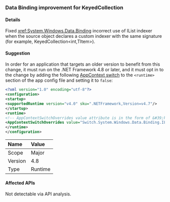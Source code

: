 ### Data Binding improvement for KeyedCollection

#### Details

Fixed <xref:System.Windows.Data.Binding> incorrect use of IList indexer when the source object declares a custom indexer with the same signature (for example, KeyedCollection&lt;int,TItem&gt;).

#### Suggestion

In order for an application that targets an older version to benefit from this change, it must run on the .NET Framework 4.8 or later, and it must opt in to the change by adding the following [AppContext switch](../../../../docs/framework/configure-apps/file-schema/runtime/appcontextswitchoverrides-element.md) to the `<runtime>` section of the app config file and setting it to `false`:

```xml
<?xml version="1.0" encoding="utf-8"?>
<configuration>
<startup>
<supportedRuntime version="v4.0" sku=".NETFramework,Version=v4.7"/>
</startup>
<runtime>
<!-- AppContextSwitchOverrides value attribute is in the form of &#39;key1=true/false;key2=true/false  -->
<AppContextSwitchOverrides value="Switch.System.Windows.Data.Binding.IListIndexerHidesCustomIndexer=false" />
</runtime>
</configuration>

```

| Name    | Value   |
| :------ | :------ |
| Scope   | Major   |
| Version | 4.8     |
| Type    | Runtime |

#### Affected APIs

Not detectable via API analysis.

<!--

#### Affected APIs

Not detectable via API analysis.

-->